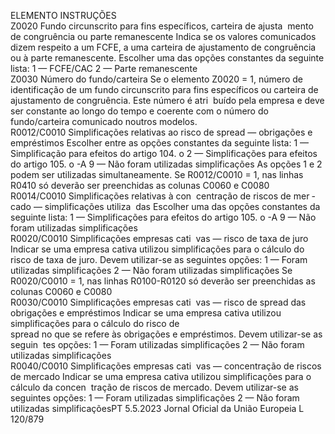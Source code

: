  
ELEMENTO  INSTRUÇÕES  
Z0020  Fundo circunscrito para fins 
específicos, carteira de ajusta ­
mento de congruência ou 
parte remanescente  Indica se os valores comunicados dizem respeito a um FCFE, a uma carteira de 
ajustamento de congruência ou à parte remanescente. Escolher uma das opções 
constantes da seguinte lista: 
1 — FCFE/CAC 
2 — Parte remanescente  
Z0030  Número do fundo/carteira  Se o elemento Z0020 = 1, número de identificação de um fundo circunscrito para 
fins específicos ou carteira de ajustamento de congruência. Este número é atri ­
buído pela empresa e deve ser constante ao longo do tempo e coerente com o 
número do fundo/carteira comunicado noutros modelos.  
R0012/C0010  Simplificações relativas ao 
risco de  spread  — obrigações e 
empréstimos  Escolher entre as opções constantes da seguinte lista: 
1 — Simplificação para efeitos do artigo 104.  o 
2 — Simplificações para efeitos do artigo 105.  o -A 
9 — Não foram utilizadas simplificações 
As opções 1 e 2 podem ser utilizadas simultaneamente. 
Se R0012/C0010 = 1, nas linhas R0410 só deverão ser preenchidas as colunas 
C0060 e C0080  
R0014/C0010  Simplificações relativas à con ­
centração de riscos de mer ­
cado — simplificações utiliza ­
das  Escolher uma das opções constantes da seguinte lista: 
1 — Simplificações para efeitos do artigo 105.  o -A 
9 — Não foram utilizadas simplificações  
R0020/C0010  Simplificações empresas cati ­
vas — risco de taxa de juro  Indicar se uma empresa cativa utilizou simplificações para o cálculo do risco de 
taxa de juro. Devem utilizar-se as seguintes opções: 
1 — Foram utilizadas simplificações 
2 — Não foram utilizadas simplificações 
Se R0020/C0010 = 1, nas linhas R0100-R0120 só deverão ser preenchidas as 
colunas C0060 e C0080  
R0030/C0010  Simplificações empresas cati ­
vas — risco de  spread  das 
obrigações e empréstimos  Indicar se uma empresa cativa utilizou simplificações para o cálculo do risco de  
spread  no que se refere às obrigações e empréstimos. Devem utilizar-se as seguin ­
tes opções: 
1 — Foram utilizadas simplificações 
2 — Não foram utilizadas simplificações  
R0040/C0010  Simplificações empresas cati ­
vas — concentração de riscos 
de mercado  Indicar se uma empresa cativa utilizou simplificações para o cálculo da concen ­
tração de riscos de mercado. Devem utilizar-se as seguintes opções: 
1 — Foram utilizadas simplificações 
2 — Não foram utilizadas simplificaçõesPT  5.5.2023 Jornal Oficial da União Europeia L 120/879